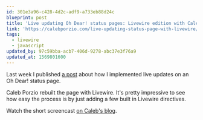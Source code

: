 ```yaml
---
id: 301e3a96-c428-4d2c-adf9-a733eb88d24c
blueprint: post
title: 'Live updating Oh Dear! status pages: Livewire edition with Caleb Porzio'
link: 'https://calebporzio.com/live-updating-status-page-with-livewire/'
tags:
  - livewire
  - javascript
updated_by: 97c59bba-acb7-406d-9278-abc37e3f76a9
updated_at: 1569801600
---
```

Last week I published [a post](https://sebastiandedeyne.com/live-updating-oh-dear-status-pages/) about how I implemented live updates on an Oh Dear! status page.

Caleb Porzio rebuilt the page with Livewire. It's pretty impressive to see how easy the process is by just adding a few built in Livewire directives.

Watch the short screencast [on Caleb's blog](https://calebporzio.com/live-updating-status-page-with-livewire/).
